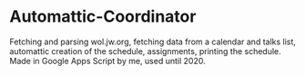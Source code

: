 # Automattic-Coordinator

Fetching and parsing wol.jw.org, fetching data from a calendar and talks list, automattic creation of the schedule, assignments, printing the schedule. Made in Google Apps Script by me, used until 2020.
